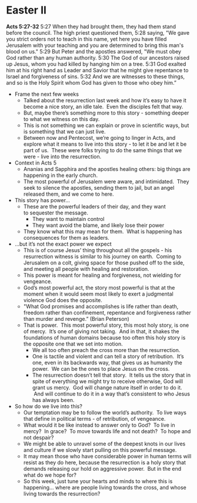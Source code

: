 # Easter II

**Acts 5:27-32**
5:27 When they had brought them, they had them stand before the council. The high priest questioned them,
5:28 saying, "We gave you strict orders not to teach in this name, yet here you have filled Jerusalem with your teaching and you are determined to bring this man's blood on us."
5:29 But Peter and the apostles answered, "We must obey God rather than any human authority.
5:30 The God of our ancestors raised up Jesus, whom you had killed by hanging him on a tree.
5:31 God exalted him at his right hand as Leader and Savior that he might give repentance to Israel and forgiveness of sins.
5:32 And we are witnesses to these things, and so is the Holy Spirit whom God has given to those who obey him.”

* Frame the next few weeks
	* Talked about the resurrection last week and how it’s easy to have it become a nice story, an idle tale.  Even the disciples felt that way.
	* But, maybe there’s something more to this story - something deeper to what we witness on this day. 
	* This is not something we can explain or prove in scientific ways, but is something that we can just live.  
	* Between now and Pentecost, we’re going to linger in Acts, and explore what it means to live into this story - to let it be and let it be part of us.  These were folks trying to do the same things that we were - live into the resurrection.  
* Context in Acts 5
	* Ananias and Sapphira and the apostles healing others: big things are happening in the early church.  
	* The most powerful of Jerusalem were aware, and intimidated.  They seek to silence the apostles, sending them to jail, but an angel released them, and we come to here.
* This story has power...
	* These are the powerful leaders of their day, and they want to sequester the message.
		* They want to maintain control
		* They want avoid the blame, and likely lose their power
	* They know what this may mean for them.  What is happening has consequences for them as leaders.
* …but it’s not the exact power we expect
	* This is of course Jesus’ thing throughout all the gospels - his resurrection witness is similar to his journey on earth.  Coming to Jerusalem on a colt, giving space for those pushed off to the side, and meeting all people with healing and restoration.
	* This power is meant for healing and forgiveness, not wielding for vengeance.
	* God’s most powerful act, the story most powerful is that at the moment when it would seem most likely to exert a judgmental violence God does the opposite.
	* "What God promises and accomplishes is life rather than death, freedom rather than confinement, repentance and forgiveness rather than murder and revenge.” (Brian Peterson)
	* That is power.  This most powerful story, this most holy story, is one of mercy.  It’s one of giving not taking.  And in that, it shakes the foundations of human domains because too often this holy story is the opposite one that we set into motion.  
		* We all too often preach the cross more than the resurrection.  
		* One is tactile and violent and can tell a story of retribution.  It’s one, even in its backwards way, that gives us as humanity the power.  We can be the ones to place Jesus on the cross.
		* The resurrection doesn’t tell that story.  It tells us the story that in spite of everything we might try to receive otherwise, God will grant us mercy.  God will change nature itself in order to do it.  And will continue to do it in a way that’s consistent to who Jesus has always been.
* So how do we live into this?
	* Our temptation may be to follow the world’s authority.  To live ways that define in political terms - of retribution, of vengeance.
	* What would it be like instead to answer only to God?  To live in mercy?  In grace?  To move towards life and not death?  To hope and not despair?
	* We might be able to unravel some of the deepest knots in our lives and culture if we slowly start pulling on this powerful message.
	* It may mean those who have considerable power in human terms will resist as they do here, because the resurrection is a holy story that demands releasing our hold on aggressive power.  But in the end what do we hope for?
	* So this week, just tune your hearts and minds to where this is happening… where are people living towards the cross, and whose living towards the resurrection?
